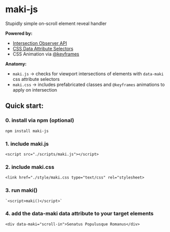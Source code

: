 # maki-js
Stupidly simple on-scroll element reveal handler

**Powered by:**
* [Intersection Observer API](https://developer.mozilla.org/en-US/docs/Web/API/Intersection_Observer_API)
* [CSS Data Attribute Selectors](https://drafts.csswg.org/selectors-3/#attribute-selectors)
* CSS Animation via [@keyframes](https://www.w3schools.com/cssref/css3_pr_animation-keyframes.asp)

**Anatomy:**
* `maki.js` → checks for viewport intersections of elements with `data-maki` css attribute selectors
* `maki.css` → includes prefabricated classes and `@keyframes` animations to apply on intersection

## Quick start:
### 0. install via npm __(optional)__
    npm install maki-js

### 1. include maki.js
    <script src="./scripts/maki.js"></script>

### 2. include maki.css
    <link href="./style/maki.css type="text/css" rel="stylesheet>

### 3. run maki()
    `<script>maki()</script>`

### 4. add the data-maki data attribute to your target elements
    <div data-maki="scroll-in">Senatus Populusque Romanus</div>